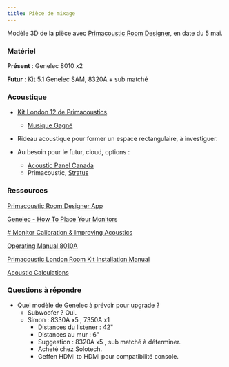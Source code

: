 ```yaml
---
title: Pièce de mixage
---
```


Modèle 3D de la pièce avec [Primacoustic Room Designer](https://app.primacoustic.com/app/index.html?preview=d51894bb-67d4-4697-9d02-b39a4894b6cf), en date du 5 mai.

### Matériel
**Présent** : Genelec 8010 x2

**Futur** : Kit 5.1 Genelec SAM, 8320A + sub matché

### Acoustique
* [Kit London 12 de Primacoustics](https://www.primacoustic.com/london-12/).
	* [Musique Gagné](https://www.musiquegagne.com/z900-0120-00)

* Rideau acoustique pour former un espace rectangulaire, à investiguer.

* Au besoin pour le futur, cloud, options :
	* [Acoustic Panel Canada](https://www.acousticpanelscanada.com/collections/ceiling-panels)
	* Primacoustic, [Stratus](https://www.primacoustic.com/stratus/)



### Ressources

[Primacoustic Room Designer App](https://app.primacoustic.com/) <br>

[Genelec - How To Place Your Monitors](https://www.genelec.com/monitor-placement)

[# Monitor Calibration & Improving Acoustics](https://www.genelec.com/calibration-acoustics)

[Operating Manual 8010A](https://assets.ctfassets.net/4zjnzn055a4v/6swU8bYcg0YW4qGqCSq6Yc/fe3d79a7e3a1a2a602d6d852d0d5aead/8010a_opman.pdf)

[Primacoustic London Room Kit Installation Manual](https://www.primacoustic.com/wp-content/uploads/London-Room-Kit-Manual-2020.pdf)

[Acoustic Calculations](http://www.mh-audio.nl/Acoustics.html#top)

### Questions à répondre
* Quel modèle de Genelec à prévoir pour upgrade ?
	* Subwoofer ? Oui.
	* Simon : 8330A x5 , 7350A x1
		* Distances du listener : 42"
		* Distances au mur : 6"
		* Suggestion : 8320A x5 , sub matché à déterminer.
		* Acheté chez Solotech.
		* Geffen HDMI to HDMI pour compatibilité console.